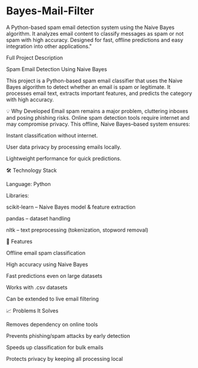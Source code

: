 # Bayes-Mail-Filter
A Python-based spam email detection system using the Naive Bayes algorithm. It analyzes email content to classify messages as spam or not spam with high accuracy. Designed for fast, offline predictions and easy integration into other applications."

Full Project Description

Spam Email Detection Using Naive Bayes

This project is a Python-based spam email classifier that uses the Naive Bayes algorithm to detect whether an email is spam or legitimate. It processes email text, extracts important features, and predicts the category with high accuracy.

💡 Why Developed
Email spam remains a major problem, cluttering inboxes and posing phishing risks. Online spam detection tools require internet and may compromise privacy. This offline, Naive Bayes–based system ensures:

Instant classification without internet.

User data privacy by processing emails locally.

Lightweight performance for quick predictions.

🛠️ Technology Stack

Language: Python

Libraries:

scikit-learn – Naive Bayes model & feature extraction

pandas – dataset handling

nltk – text preprocessing (tokenization, stopword removal)

🚀 Features

Offline email spam classification

High accuracy using Naive Bayes

Fast predictions even on large datasets

Works with .csv datasets

Can be extended to live email filtering

📈 Problems It Solves

Removes dependency on online tools

Prevents phishing/spam attacks by early detection

Speeds up classification for bulk emails

Protects privacy by keeping all processing local
